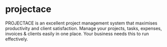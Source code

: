 # projectace
PROJECTACE is an excellent project management system that maximises productivity and client satisfaction. Manage your projects, tasks, expenses, invoices &amp; clients easily in one place. Your business needs this to run effectively.
